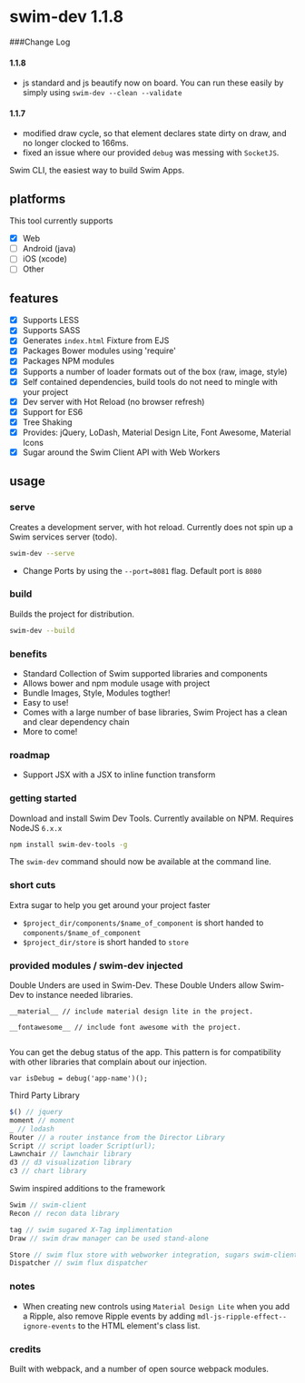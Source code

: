 # swim-dev 1.1.8

###Change Log

#### 1.1.8

* js standard and js beautify now on board. You can run these easily by simply using `swim-dev --clean --validate`

#### 1.1.7

* modified draw cycle, so that element declares state dirty on draw, and no longer clocked to 166ms.
* fixed an issue where our provided `debug` was messing with `SocketJS`. 

Swim CLI, the easiest way to build Swim Apps.

## platforms

This tool currently supports 

- [x] Web
- [ ] Android (java)
- [ ] iOS (xcode)
- [ ] Other

## features

- [x] Supports LESS
- [x] Supports SASS
- [x] Generates `index.html` Fixture from EJS
- [x] Packages Bower modules using 'require'
- [x] Packages NPM modules
- [x] Supports a number of loader formats out of the box (raw, image, style)
- [x] Self contained dependencies, build tools do not need to mingle with your project
- [x] Dev server with Hot Reload (no browser refresh)
- [x] Support for ES6
- [x] Tree Shaking
- [x] Provides: jQuery, LoDash, Material Design Lite, Font Awesome, Material Icons
- [x] Sugar around the Swim Client API with Web Workers

## usage

### serve

Creates a development server, with hot reload. Currently does not spin up a Swim services server (todo).

```bash
swim-dev --serve
```

* Change Ports by using the `--port=8081` flag. Default port is `8080`

### build

Builds the project for distribution.

```bash
swim-dev --build
```

### benefits

* Standard Collection of Swim supported libraries and components
* Allows bower and npm module usage with project
* Bundle Images, Style, Modules togther!
* Easy to use!
* Comes with a large number of base libraries, Swim Project has a clean and clear dependency chain
* More to come!

### roadmap

* Support JSX with a JSX to inline function transform

### getting started

Download and install Swim Dev Tools. Currently available on NPM. Requires NodeJS `6.x.x`

```bash
npm install swim-dev-tools -g
```

The `swim-dev` command should now be available at the command line.

### short cuts

Extra sugar to help you get around your project faster

* `$project_dir/components/$name_of_component` is short handed to `components/$name_of_component`
* `$project_dir/store` is short handed to `store`

### provided modules / swim-dev injected

Double Unders are used in Swim-Dev. These Double Unders allow Swim-Dev to instance needed libraries.

```
__material__ // include material design lite in the project.

__fontawesome__ // include font awesome with the project.


```

You can get the debug status of the app. This pattern is for compatibility with other libraries that complain about our injection.

```
var isDebug = debug('app-name')();
```

Third Party Library

```javascript
$() // jquery
moment // moment
_ // lodash
Router // a router instance from the Director Library
Script // script loader Script(url);
Lawnchair // lawnchair library
d3 // d3 visualization library
c3 // chart library
```

Swim inspired additions to the framework 

```javascript
Swim // swim-client
Recon // recon data library

tag // swim sugared X-Tag implimentation
Draw // swim draw manager can be used stand-alone

Store // swim flux store with webworker integration, sugars swim-client
Dispatcher // swim flux dispatcher
```

### notes

* When creating new controls using `Material Design Lite` when you add a Ripple, also remove Ripple events by adding `mdl-js-ripple-effect--ignore-events` to the HTML element's class list.

### credits

Built with webpack, and a number of open source webpack modules.
